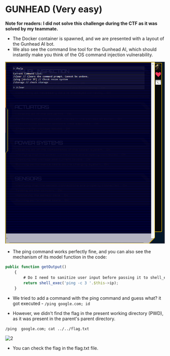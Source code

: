 # GUNHEAD (Very easy)

**Note for readers: I did not solve this challenge during the CTF as it was solved by my teammate.**

- The Docker container is spawned, and we are presented with a layout of the Gunhead AI bot.
- We also see the command line tool for the Gunhead AI, which should instantly make you think of the OS command injection vulnerability.

![1](https://github.com/vuld0/ca23-writeups/blob/main/Gunhead/1.png)  

- The ping command works perfectly fine, and you can also see the mechanism of its model function in the code:

```js
public function getOutput()
    {
        # Do I need to sanitize user input before passing it to shell_exec?
        return shell_exec('ping -c 3 '.$this->ip);
    }
```

- We tried to add a command with the ping command and guess what? it got executed - ``/ping google.com; id``

- However, we didn't find the flag in the present working directory (PWD), as it was present in the parent's parent directory.

```/ping  google.com; cat ../../flag.txt```

![2](https://github.com/vuld0/ca23-writeups/blob/main/Gunhead/2.png) 

- You can check the flag in the flag.txt file.
